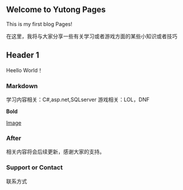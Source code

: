## Welcome to Yutong Pages

This is my first blog Pages!

在这里，我将与大家分享一些有关学习或者游戏方面的某些小知识或者技巧



## Header 1
Heello World！

### Markdown
学习内容相关：C#,asp.net,SQLserver
游戏相关：LOL，DNF





**Bold** 

 [Image](https://timgsa.baidu.com/timg?image&quality=80&size=b9999_10000&sec=1530194544767&di=98025f4d32ce0eb23b984d645b285069&imgtype=0&src=http%3A%2F%2Fimg3.duitang.com%2Fuploads%2Fitem%2F201412%2F24%2F20141224161902_4KsN3.jpeg)



### After

相关内容将会后续更新，感谢大家的支持。

### Support or Contact
联系方式 

